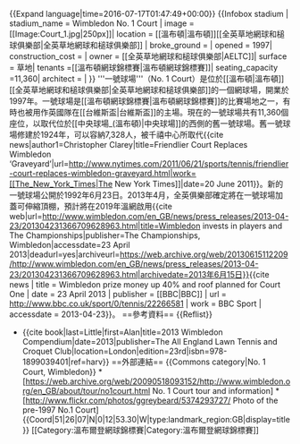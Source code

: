 {{Expand language|time=2016-07-17T01:47:49+00:00}}
{{Infobox stadium |
 stadium_name = Wimbledon No. 1 Court |
 image = [[Image:Court_1.jpg|250px]]|
 location = [[溫布頓|溫布頓]][[全英草地網球和槌球俱樂部|全英草地網球和槌球俱樂部]] |
 broke_ground = |
 opened = 1997|
 construction_cost = |
 owner = [[全英草地網球和槌球俱樂部|AELTC]]|
 surface = 草地|
 tenants =[[溫布頓網球錦標賽|溫布頓網球錦標賽]]|
 seating_capacity =11,360|
 architect = |
}}
'''一號球場'''（No. 1 Court）是位於[[溫布頓|溫布頓]][[全英草地網球和槌球俱樂部|全英草地網球和槌球俱樂部]]的一個網球場，開業於1997年。一號球場是[[溫布頓網球錦標賽|溫布頓網球錦標賽]]的比賽場地之一，有時也被用作英國隊在[[台維斯盃|台維斯盃]]的主場。現在的一號球場共有11,360個座位，以取代位於[[中央球場_(溫布頓)|中央球場]]的西側的舊一號球場。舊一號球場修建於1924年，可以容納7,328人，被千禧中心所取代<ref name=nyt>{{cite news|author1=Christopher Clarey|title=Friendlier Court Replaces Wimbledon ‘Graveyard’|url=http://www.nytimes.com/2011/06/21/sports/tennis/friendlier-court-replaces-wimbledon-graveyard.html|work=[[The_New_York_Times|The New York Times]]|date=20 June 2011}}</ref>。新的一號球場公開於1992年6月23日。2013年4月，全英俱樂部確定將在一號球場加蓋可伸縮頂棚，預計將在2019年溫網啟用<ref>{{cite web|url=http://www.wimbledon.com/en_GB/news/press_releases/2013-04-23/201304231366709628963.html|title=Wimbledon invests in players and The Championships|publisher=The Championships, Wimbledon|accessdate=23 April 2013|deadurl=yes|archiveurl=https://web.archive.org/web/20130615112209/http://www.wimbledon.com/en_GB/news/press_releases/2013-04-23/201304231366709628963.html|archivedate=2013年6月15日}}</ref><ref name='BBC-C1Roof'>{{cite news | title = Wimbledon prize money up 40% and roof planned for Court One | date = 23 April 2013 | publisher = [[BBC|BBC]] | url = http://www.bbc.co.uk/sport/0/tennis/22266581 | work = BBC Sport | accessdate = 2013-04-23}}</ref>。
==參考資料==
{{Reflist}}
* {{cite book|last=Little|first=Alan|title=2013 Wimbledon Compendium|date=2013|publisher=The All England Lawn Tennis and Croquet Club|location=London|edition=23rd|isbn=978-1899039401|ref=harv}}
==外部連結==
{{Commons category|No. 1 Court, Wimbledon}}
*[https://web.archive.org/web/20090518093152/http://www.wimbledon.org/en_GB/about/tour/no1court.html No. 1 Court tour and information]
*[http://www.flickr.com/photos/ggreybeard/5374293727/ Photo of the pre-1997 No.1 Court]
{{Coord|51|26|07|N|0|12|53.30|W|type:landmark_region:GB|display=title}}
[[Category:溫布爾登網球錦標賽|Category:溫布爾登網球錦標賽]]